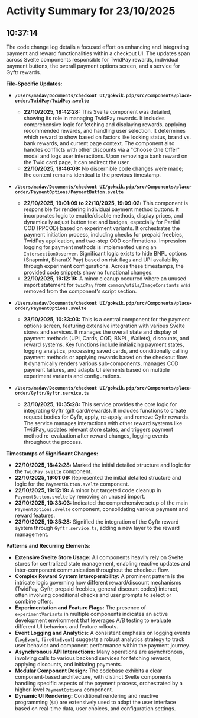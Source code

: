 # Activity Summary for 23/10/2025

## 10:37:14
The code change log details a focused effort on enhancing and integrating payment and reward functionalities within a checkout UI. The updates span across Svelte components responsible for TwidPay rewards, individual payment buttons, the overall payment options screen, and a service for Gyftr rewards.

**File-Specific Updates:**

*   **`/Users/madav/Documents/checkout UI/gokwik.pdp/src/Components/place-order/TwidPay/TwidPay.svelte`**
    *   **22/10/2025, 18:42:28:** This Svelte component was detailed, showing its role in managing TwidPay rewards. It includes comprehensive logic for fetching and displaying rewards, applying recommended rewards, and handling user selection. It determines which reward to show based on factors like locking status, brand vs. bank rewards, and current page context. The component also handles conflicts with other discounts via a "Choose One Offer" modal and logs user interactions. Upon removing a bank reward on the Twid card page, it can redirect the user.
    *   **22/10/2025, 18:46:09:** No discernible code changes were made; the content remains identical to the previous timestamp.

*   **`/Users/madav/Documents/checkout UI/gokwik.pdp/src/Components/place-order/PaymentOptions/PaymentButton.svelte`**
    *   **22/10/2025, 19:01:09 to 22/10/2025, 19:09:02:** This component is responsible for rendering individual payment method buttons. It incorporates logic to enable/disable methods, display prices, and dynamically adjust button text and badges, especially for Partial COD (PPCOD) based on experiment variants. It orchestrates the payment initiation process, including checks for prepaid freebies, TwidPay application, and two-step COD confirmations. Impression logging for payment methods is implemented using an `IntersectionObserver`. Significant logic exists to hide BNPL options (Snapmint, BharatX Pay) based on risk flags and UPI availability through experiment configurations. Across these timestamps, the provided code snippets show no functional changes.
    *   **22/10/2025, 19:12:19:** A minor cleanup occurred where an unused import statement for `twidPay` from `common/utils/ImageConstants` was removed from the component's script section.

*   **`/Users/madav/Documents/checkout UI/gokwik.pdp/src/Components/place-order/PaymentOptions.svelte`**
    *   **23/10/2025, 10:33:03:** This is a central component for the payment options screen, featuring extensive integration with various Svelte stores and services. It manages the overall state and display of payment methods (UPI, Cards, COD, BNPL, Wallets), discounts, and reward systems. Key functions include initializing payment states, logging analytics, processing saved cards, and conditionally calling payment methods or applying rewards based on the checkout flow. It dynamically renders various sub-components, manages COD payment failures, and adapts UI elements based on multiple experiment variants and configurations.

*   **`/Users/madav/Documents/checkout UI/gokwik.pdp/src/Components/place-order/Gyftr/Gyftr.service.ts`**
    *   **23/10/2025, 10:35:28:** This service provides the core logic for integrating Gyftr (gift card/rewards). It includes functions to create request bodies for Gyftr, apply, re-apply, and remove Gyftr rewards. The service manages interactions with other reward systems like TwidPay, updates relevant store states, and triggers payment method re-evaluation after reward changes, logging events throughout the process.

**Timestamps of Significant Changes:**

*   **22/10/2025, 18:42:28:** Marked the initial detailed structure and logic for the `TwidPay.svelte` component.
*   **22/10/2025, 19:01:09:** Represented the initial detailed structure and logic for the `PaymentButton.svelte` component.
*   **22/10/2025, 19:12:19:** A minor but targeted code cleanup in `PaymentButton.svelte` by removing an unused import.
*   **23/10/2025, 10:33:03:** Indicated the comprehensive setup of the main `PaymentOptions.svelte` component, consolidating various payment and reward features.
*   **23/10/2025, 10:35:28:** Signified the integration of the Gyftr reward system through `Gyftr.service.ts`, adding a new layer to the reward management.

**Patterns and Recurring Elements:**

*   **Extensive Svelte Store Usage:** All components heavily rely on Svelte stores for centralized state management, enabling reactive updates and inter-component communication throughout the checkout flow.
*   **Complex Reward System Interoperability:** A prominent pattern is the intricate logic governing how different reward/discount mechanisms (TwidPay, Gyftr, prepaid freebies, general discount codes) interact, often involving conditional checks and user prompts to select or combine offers.
*   **Experimentation and Feature Flags:** The presence of `experimentVariants` in multiple components indicates an active development environment that leverages A/B testing to evaluate different UI behaviors and feature rollouts.
*   **Event Logging and Analytics:** A consistent emphasis on logging events (`logEvent`, `fireGtmEvent`) suggests a robust analytics strategy to track user behavior and component performance within the payment journey.
*   **Asynchronous API Interactions:** Many operations are asynchronous, involving calls to various backend services for fetching rewards, applying discounts, and initiating payments.
*   **Modular Component Design:** The codebase exhibits a clear component-based architecture, with distinct Svelte components handling specific aspects of the payment process, orchestrated by a higher-level `PaymentOptions` component.
*   **Dynamic UI Rendering:** Conditional rendering and reactive programming (`$:`) are extensively used to adapt the user interface based on real-time data, user choices, and configuration settings.